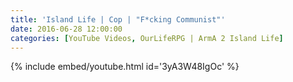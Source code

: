 ```yaml
---
title: 'Island Life | Cop | "F*cking Communist"'
date: 2016-06-28 12:00:00
categories: [YouTube Videos, OurLifeRPG | ArmA 2 Island Life]
---
```

{% include embed/youtube.html id='3yA3W48IgOc' %}